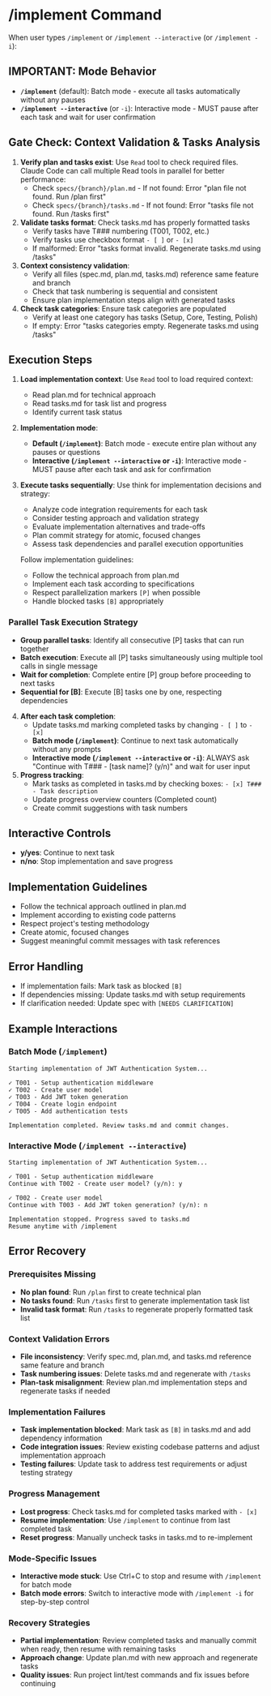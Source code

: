 # /implement Command

When user types `/implement` or `/implement --interactive` (or `/implement -i`):

## IMPORTANT: Mode Behavior
- **`/implement`** (default): Batch mode - execute all tasks automatically without any pauses
- **`/implement --interactive`** (or `-i`): Interactive mode - MUST pause after each task and wait for user confirmation

## Gate Check: Context Validation & Tasks Analysis

1. **Verify plan and tasks exist**: Use `Read` tool to check required files. Claude Code can call multiple Read tools in parallel for better performance:
   - Check `specs/{branch}/plan.md` - If not found: Error "plan file not found. Run /plan first"
   - Check `specs/{branch}/tasks.md` - If not found: Error "tasks file not found. Run /tasks first"
2. **Validate tasks format**: Check tasks.md has properly formatted tasks
   - Verify tasks have T### numbering (T001, T002, etc.)
   - Verify tasks use checkbox format `- [ ]` or `- [x]`
   - If malformed: Error "tasks format invalid. Regenerate tasks.md using /tasks"
3. **Context consistency validation**:
   - Verify all files (spec.md, plan.md, tasks.md) reference same feature and branch
   - Check that task numbering is sequential and consistent
   - Ensure plan implementation steps align with generated tasks
4. **Check task categories**: Ensure task categories are populated
   - Verify at least one category has tasks (Setup, Core, Testing, Polish)
   - If empty: Error "tasks categories empty. Regenerate tasks.md using /tasks"

## Execution Steps

1. **Load implementation context**: Use `Read` tool to load required context:
   - Read plan.md for technical approach
   - Read tasks.md for task list and progress
   - Identify current task status
2. **Implementation mode**:
   - **Default (`/implement`)**: Batch mode - execute entire plan without any pauses or questions
   - **Interactive (`/implement --interactive` or `-i`)**: Interactive mode - MUST pause after each task and ask for confirmation
3. **Execute tasks sequentially**:
   Use think for implementation decisions and strategy:
   - Analyze code integration requirements for each task
   - Consider testing approach and validation strategy
   - Evaluate implementation alternatives and trade-offs
   - Plan commit strategy for atomic, focused changes
   - Assess task dependencies and parallel execution opportunities

   Follow implementation guidelines:
   - Follow the technical approach from plan.md
   - Implement each task according to specifications
   - Respect parallelization markers `[P]` when possible
   - Handle blocked tasks `[B]` appropriately

### Parallel Task Execution Strategy
- **Group parallel tasks**: Identify all consecutive [P] tasks that can run together
- **Batch execution**: Execute all [P] tasks simultaneously using multiple tool calls in single message
- **Wait for completion**: Complete entire [P] group before proceeding to next tasks
- **Sequential for [B]**: Execute [B] tasks one by one, respecting dependencies
4. **After each task completion**:
   - Update tasks.md marking completed tasks by changing `- [ ]` to `- [x]`
   - **Batch mode (`/implement`)**: Continue to next task automatically without any prompts
   - **Interactive mode (`/implement --interactive` or `-i`)**: ALWAYS ask "Continue with T### - [task name]? (y/n)" and wait for user input
5. **Progress tracking**:
   - Mark tasks as completed in tasks.md by checking boxes: `- [x] T### - Task description`
   - Update progress overview counters (Completed count)
   - Create commit suggestions with task numbers

## Interactive Controls
- **y/yes**: Continue to next task
- **n/no**: Stop implementation and save progress

## Implementation Guidelines
- Follow the technical approach outlined in plan.md
- Implement according to existing code patterns
- Respect project's testing methodology
- Create atomic, focused changes
- Suggest meaningful commit messages with task references

## Error Handling
- If implementation fails: Mark task as blocked `[B]`
- If dependencies missing: Update tasks.md with setup requirements
- If clarification needed: Update spec with `[NEEDS CLARIFICATION]`

## Example Interactions

### Batch Mode (`/implement`)
```
Starting implementation of JWT Authentication System...

✓ T001 - Setup authentication middleware
✓ T002 - Create user model
✓ T003 - Add JWT token generation
✓ T004 - Create login endpoint
✓ T005 - Add authentication tests

Implementation completed. Review tasks.md and commit changes.
```

### Interactive Mode (`/implement --interactive`)
```
Starting implementation of JWT Authentication System...

✓ T001 - Setup authentication middleware
Continue with T002 - Create user model? (y/n): y

✓ T002 - Create user model
Continue with T003 - Add JWT token generation? (y/n): n

Implementation stopped. Progress saved to tasks.md
Resume anytime with /implement
```

## Error Recovery

### Prerequisites Missing
- **No plan found**: Run `/plan` first to create technical plan
- **No tasks found**: Run `/tasks` first to generate implementation task list
- **Invalid task format**: Run `/tasks` to regenerate properly formatted task list

### Context Validation Errors
- **File inconsistency**: Verify spec.md, plan.md, and tasks.md reference same feature and branch
- **Task numbering issues**: Delete tasks.md and regenerate with `/tasks`
- **Plan-task misalignment**: Review plan.md implementation steps and regenerate tasks if needed

### Implementation Failures
- **Task implementation blocked**: Mark task as `[B]` in tasks.md and add dependency information
- **Code integration issues**: Review existing codebase patterns and adjust implementation approach
- **Testing failures**: Update task to address test requirements or adjust testing strategy

### Progress Management
- **Lost progress**: Check tasks.md for completed tasks marked with `- [x]`
- **Resume implementation**: Use `/implement` to continue from last completed task
- **Reset progress**: Manually uncheck tasks in tasks.md to re-implement

### Mode-Specific Issues
- **Interactive mode stuck**: Use Ctrl+C to stop and resume with `/implement` for batch mode
- **Batch mode errors**: Switch to interactive mode with `/implement -i` for step-by-step control

### Recovery Strategies
- **Partial implementation**: Review completed tasks and manually commit when ready, then resume with remaining tasks
- **Approach change**: Update plan.md with new approach and regenerate tasks
- **Quality issues**: Run project lint/test commands and fix issues before continuing
